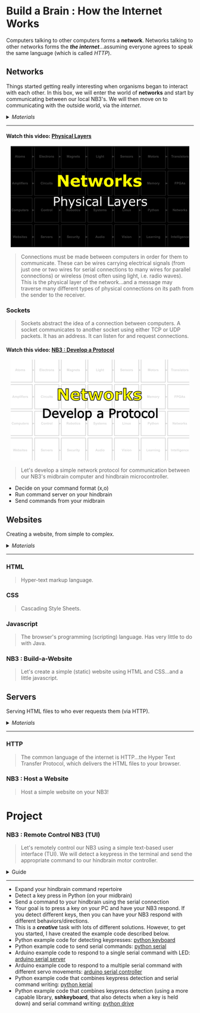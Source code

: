 # Build a Brain : How the Internet Works
Computers talking to other computers forms a **network**. Networks talking to other networks forms the ***the internet***...assuming everyone agrees to speak the same language (which is called *HTTP*).

## Networks
Things started getting really interesting when organisms began to interact with each other. In this box, we will enter the world of **networks** and start by communicating between our local NB3's. We will then move on to communicating with the outside world, via the *internet*.

<details><summary><i>Materials</i></summary><p>

Name|Description| # |Package|Data|Link|
:-------|:----------|:-----:|:-:|:--:|:--:|
Cable (MiniUSB-20cm)|Short mini-USB to Type-A cable (20 cm)|1|Cables (001)|[-D-](/boxes/networks/)|[-L-](https://www.amazon.co.uk/gp/product/B07FW69HNT)

</p></details><hr>

#### Watch this video: [Physical Layers](https://vimeo.com/1127178041)
<p align="center">
<a href="https://vimeo.com/1127178041" title="Control+Click to watch in new tab"><img src="../../../../boxes/networks/_resources/lessons/thumbnails/Physical-Layers.gif" alt="Physical Layers" width="480"/></a>
</p>

> Connections must be made between computers in order for them to communicate. These can be wires carrying electrical signals (from just one or two wires for serial connections to many wires for parallel connections) or wireless (most often using light, i.e. radio waves). This is the physical layer of the network...and a message may traverse many different types of physical connections on its path from the sender to the receiver.


### Sockets
> Sockets abstract the idea of a connection between computers. A socket communicates to another socket using either TCP or UDP packets. It has an address. It can listen for and request connections.


#### Watch this video: [NB3 : Develop a Protocol](https://vimeo.com/1042782602)
<p align="center">
<a href="https://vimeo.com/1042782602" title="Control+Click to watch in new tab"><img src="../../../../boxes/networks/_resources/lessons/thumbnails/NB3_Develop-a-Protocol.gif" alt="NB3 : Develop a Protocol" width="480"/></a>
</p>

> Let's develop a simple network protocol for communication between our NB3's midbrain computer and hindbrain microcontroller.

- Decide on your command format (x,o)
- Run command server on your hindbrain
- Send commands from your midbrain

## Websites
Creating a website, from simple to complex.

<details><summary><i>Materials</i></summary><p>

Name|Description| # |Package|Data|Link|
:-------|:----------|:-----:|:-:|:--:|:--:|

</p></details><hr>

### HTML
> Hyper-text markup language.


### CSS
> Cascading Style Sheets.


### Javascript
> The browser's programming (scripting) language. Has very little to do with Java.


### NB3 : Build-a-Website
> Let's create a simple (static) website using HTML and CSS...and a little javascript.


## Servers
Serving HTML files to who ever requests them (via HTTP).

<details><summary><i>Materials</i></summary><p>

Name|Description| # |Package|Data|Link|
:-------|:----------|:-----:|:-:|:--:|:--:|

</p></details><hr>

### HTTP
> The common language of the internet is HTTP...the Hyper Text Transfer Protocol, which delivers the HTML files to your browser.


### NB3 : Host a Website
> Host a simple website on your NB3!


# Project
### NB3 : Remote Control NB3 (TUI)
> Let's remotely control our NB3 using a simple text-based user interface (TUI). We will detect a keypress in the terminal and send the appropriate command to our hindbrain motor controller.

<details><summary><weak>Guide</weak></summary>
:-:-: A video guide to completing this project can be viewed <a href="https://vimeo.com/1042784651" target="_blank" rel="noopener noreferrer">here</a>.
</details><hr>

- Expand your hindbrain command repertoire
- Detect a key press in Python (on your midbrain)
- Send a command to your hindbrain using the serial connection
- Your goal is to press a key on your PC and have your NB3 respond. If you detect different keys, then you can have your NB3 respond with different behaviors/directions.
- This is a ***creative*** task with lots of different solutions. However, to get you started, I have created the example code described below.
- Python example code for detecting keypresses: [python keyboard](/boxes/networks/remote-NB3/python/keyboard/keyboard.py)
- Python example code to send serial commands: [python serial](/boxes/networks/serial_protocol/python/serial_blink/serial_blink.py)
- Arduino example code to respond to a single serial command with LED: [arduino serial server](/boxes/networks/serial_protocol/arduino/serial_server/serial_server.ino)
- Arduino example code to respond to a multiple serial command with different servo movements: [arduino serial controller](/boxes/networks/remote-NB3/arduino/serial_controller/serial_controller.ino)
- Python example code that combines keypress detection and serial command writing: [python kerial](/boxes/networks/remote-NB3/python/kerial/kerial.py)
- Python example code that combines keypress detection (using a more capable library, **sshkeyboard**, that also detects when a key is held down) and serial command writing: [python drive](/boxes/networks/remote-NB3/python/drive/drive.py)

